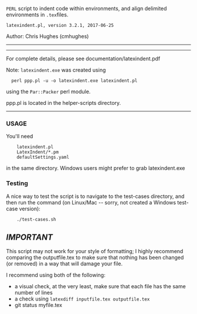 `PERL` script to indent code within environments, and align delimited 
environments in `.tex`files.

    latexindent.pl, version 3.2.1, 2017-06-25

Author: Chris Hughes (cmhughes)

---
---

For complete details, please see documentation/latexindent.pdf

Note: `latexindent.exe` was created using 

      perl ppp.pl -u -o latexindent.exe latexindent.pl

using the `Par::Packer` perl module.

ppp.pl is located in the helper-scripts directory.

---

### USAGE

You'll need

        latexindent.pl
        LatexIndent/*.pm
        defaultSettings.yaml

in the same directory. Windows users might prefer to grab latexindent.exe

### Testing

A nice way to test the script is to navigate to the test-cases 
directory, and then run the command (on Linux/Mac -- sorry, not created a Windows test-case version):

        ./test-cases.sh

## *IMPORTANT*

This script may not work for your style of formatting; I highly 
recommend comparing the outputfile.tex to make sure that 
nothing has been changed (or removed) in a way that will damage
your file.

I recommend using both of the following:
* a visual check, at the very least, make sure that 
      each file has the same number of lines
* a check using `latexdiff inputfile.tex outputfile.tex`
* git status myfile.tex
